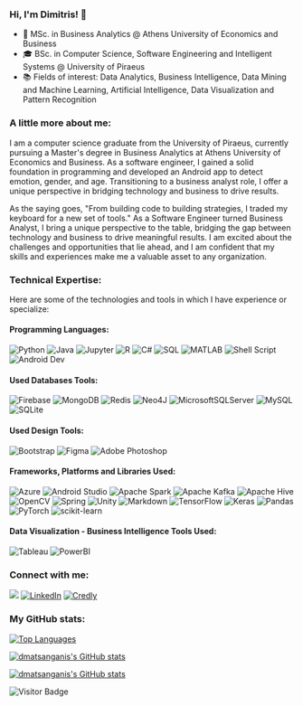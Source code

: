 ### Hi, I'm Dimitris! 👋

- 🎯 MSc. in Business Analytics @ Athens University of Economics and Business 
- 🎓 BSc. in Computer Science, Software Engineering and Intelligent Systems @ University of Piraeus 
- 📚 Fields of interest: Data Analytics, Business Intelligence, Data Mining and Machine Learning, Artificial Intelligence, Data Visualization and Pattern Recognition

### A little more about me:

I am a computer science graduate from the University of Piraeus, currently pursuing a Master's degree in Business Analytics at Athens University of Economics and Business. As a software engineer, I gained a solid foundation in programming and developed an Android app to detect emotion, gender, and age. Transitioning to a business analyst role, I offer a unique perspective in bridging technology and business to drive results.

As the saying goes, "From building code to building strategies, I traded my keyboard for a new set of tools." As a Software Engineer turned Business Analyst, I bring a unique perspective to the table, bridging the gap between technology and business to drive meaningful results. I am excited about the challenges and opportunities that lie ahead, and I am confident that my skills and experiences make me a valuable asset to any organization.

### Technical Expertise:

Here are some of the technologies and tools in which I have experience or specialize:

#### Programming Languages:

![Python](https://img.shields.io/badge/Python-3776AB?style=for-the-badge&logo=python&logoColor=white)
![Java](https://img.shields.io/badge/java-%23ED8B00.svg?style=for-the-badge&logo=openjdk&logoColor=white)
![Jupyter](https://img.shields.io/badge/Jupyter-F37626?style=for-the-badge&logo=Jupyter&logoColor=white)
![R](https://img.shields.io/badge/R-276DC3?style=for-the-badge&logo=r&logoColor=white) 
![C#](https://img.shields.io/badge/C%20Sharp-239120.svg?style=for-the-badge&logo=C-Sharp&logoColor=white)
![SQL](https://img.shields.io/badge/SQL-4479A1?style=for-the-badge&logo=sql&logoColor=white)
![MATLAB](https://img.shields.io/badge/MATLAB-3776AB?style=for-the-badge&logo=MATLAB&logoColor=white)
![Shell Script](https://img.shields.io/badge/shell_script-%23121011.svg?style=for-the-badge&logo=gnu-bash&logoColor=white)
![Android Dev](https://img.shields.io/badge/Android-3DDC84?style=for-the-badge&logo=android&logoColor=white)

#### Used Databases Tools:

![Firebase](https://img.shields.io/badge/Firebase-039BE5?style=for-the-badge&logo=Firebase&logoColor=white)
![MongoDB](https://img.shields.io/badge/MongoDB-%234ea94b.svg?style=for-the-badge&logo=mongodb&logoColor=white)
![Redis](https://img.shields.io/badge/redis-%23DD0031.svg?style=for-the-badge&logo=redis&logoColor=white)
![Neo4J](https://img.shields.io/badge/Neo4j-008CC1?style=for-the-badge&logo=neo4j&logoColor=white)
![MicrosoftSQLServer](https://img.shields.io/badge/Microsoft%20SQL%20Server-CC2927?style=for-the-badge&logo=microsoft%20sql%20server&logoColor=white)
![MySQL](https://img.shields.io/badge/mysql-%2300f.svg?style=for-the-badge&logo=mysql&logoColor=white)
![SQLite](https://img.shields.io/badge/sqlite-%2307405e.svg?style=for-the-badge&logo=sqlite&logoColor=white)

#### Used Design Tools:

![Bootstrap](https://img.shields.io/badge/bootstrap-%238511FA.svg?style=for-the-badge&logo=bootstrap&logoColor=white)
![Figma](https://img.shields.io/badge/figma-%23F24E1E.svg?style=for-the-badge&logo=figma&logoColor=white)
![Adobe Photoshop](https://img.shields.io/badge/adobe%20photoshop-%2331A8FF.svg?style=for-the-badge&logo=adobe%20photoshop&logoColor=white)

#### Frameworks, Platforms and Libraries Used:

![Azure](https://img.shields.io/badge/azure-%230072C6.svg?style=for-the-badge&logo=microsoftazure&logoColor=white)
![Android Studio](https://img.shields.io/badge/Android%20Studio-3DDC84.svg?style=for-the-badge&logo=Android-Studio&logoColor=white)
![Apache Spark](https://img.shields.io/badge/Apache%20Spark-E25A1C.svg?style=for-the-badge&logo=Apache-Spark&logoColor=white)
![Apache Kafka](https://img.shields.io/badge/Apache%20Kafka-000?style=for-the-badge&logo=apachekafka)
![Apache Hive](https://img.shields.io/badge/Apache%20Hive-FDEE21?style=for-the-badge&logo=apachehive&logoColor=black)
![OpenCV](https://img.shields.io/badge/opencv-%23white.svg?style=for-the-badge&logo=opencv&logoColor=white)
![Spring](https://img.shields.io/badge/spring-%236DB33F.svg?style=for-the-badge&logo=spring&logoColor=white)
![Unity](https://img.shields.io/badge/unity-%23000000.svg?style=for-the-badge&logo=unity&logoColor=white)
![Markdown](https://img.shields.io/badge/markdown-%23000000.svg?style=for-the-badge&logo=markdown&logoColor=white)
![TensorFlow](https://img.shields.io/badge/TensorFlow-%23FF6F00.svg?style=for-the-badge&logo=TensorFlow&logoColor=white)
![Keras](https://img.shields.io/badge/Keras-%23D00000.svg?style=for-the-badge&logo=Keras&logoColor=white)
![Pandas](https://img.shields.io/badge/pandas-%23150458.svg?style=for-the-badge&logo=pandas&logoColor=white)
![PyTorch](https://img.shields.io/badge/PyTorch-%23EE4C2C.svg?style=for-the-badge&logo=PyTorch&logoColor=white)
![scikit-learn](https://img.shields.io/badge/scikit--learn-%23F7931E.svg?style=for-the-badge&logo=scikit-learn&logoColor=white)

#### Data Visualization - Business Intelligence Tools Used:

![Tableau](https://img.shields.io/badge/Tableau-E97627.svg?style=for-the-badge&logo=Tableau&logoColor=white)
![PowerBI](https://img.shields.io/badge/Power%20BI-F2C811.svg?style=for-the-badge&logo=Power-BI&logoColor=black)


### Connect with me:
<a href="mailto:dmatsanganis@gmail.com"><img src="https://img.shields.io/badge/Gmail-D14836?style=for-the-badge&logo=gmail&logoColor=white"></a>
[![LinkedIn](https://img.shields.io/badge/LinkedIn-0A66C2.svg?style=for-the-badge&logo=LinkedIn&logoColor=white)](https://www.linkedin.com/in/dmatsanganis/)
[![Credly](https://img.shields.io/badge/Credly-FF6B00.svg?style=for-the-badge&logo=Credly&logoColor=white)](https://www.credly.com/users/dmatsanganis/badges)


### My GitHub stats:

[![Top Languages](https://github-readme-stats.vercel.app/api/top-langs/?username=dmatsanganis&layout=compact)](https://github.com/dmatsanganis)

[![dmatsanganis's GitHub stats](https://github-readme-stats.vercel.app/api?username=dmatsanganis&count_private=true&show_icons=true&theme=omni)](https://github.com/dmatsanganis)

[![dmatsanganis's GitHub stats](http://github-readme-streak-stats.herokuapp.com?user=dmatsanganis&theme=omni)](https://github.com/dmatsanganis)


![Visitor Badge](https://visitor-badge.laobi.icu/badge?page_id=dmatsanganis)





